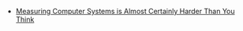 * [Measuring Computer Systems is Almost Certainly Harder Than You Think](https://www.cs.cornell.edu/courses/cs6120/2019fa/blog/measurement/)

